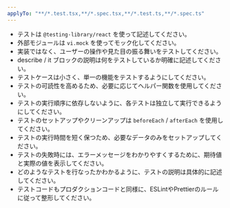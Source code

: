 ```yaml
---
applyTo: "**/*.test.tsx,**/*.spec.tsx,**/*.test.ts,**/*.spec.ts"
---
```


- テストは `@testing-library/react` を使って記述してください。
- 外部モジュールは `vi.mock` を使ってモック化してください。
- 実装ではなく、ユーザーの操作や見た目の振る舞いをテストしてください。
- describe / it ブロックの説明は何をテストしているか明確に記述してください。
- テストケースは小さく、単一の機能をテストするようにしてください。
- テストの可読性を高めるため、必要に応じてヘルパー関数を使用してください。
- テストの実行順序に依存しないように、各テストは独立して実行できるようにしてください。
- テストのセットアップやクリーンアップは `beforeEach` / `afterEach` を使用してください。
- テストの実行時間を短く保つため、必要なデータのみをセットアップしてください。
- テストの失敗時には、エラーメッセージをわかりやすくするために、期待値と実際の値を表示してください。
- どのようなテストを行なったかわかるように、テストの説明は具体的に記述してください。
- テストコードもプロダクションコードと同様に、ESLintやPrettierのルールに従って整形してください。
